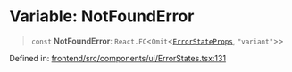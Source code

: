 # Variable: NotFoundError

> `const` **NotFoundError**: `React.FC`\<`Omit`\<[`ErrorStateProps`](../interfaces/ErrorStateProps.md), `"variant"`\>\>

Defined in: [frontend/src/components/ui/ErrorStates.tsx:131](https://github.com/lsendel/sass/blob/ca8b2b87627589617e0de57047e1f50d53e78078/frontend/src/components/ui/ErrorStates.tsx#L131)
